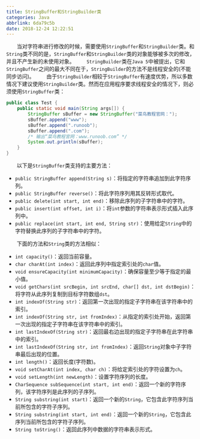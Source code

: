 ```yaml
---
title: StringBuffer和StringBuilder类
categories: Java
abbrlink: 6da79c5b
date: 2018-12-24 12:22:51
---
```

&emsp;&emsp;当对字符串进行修改的时候，需要使用`StringBuffer`和`StringBuilder`类。和`String`类不同的是，`StringBuffer`和`StringBuilder`类的对象能够被多次的修改，并且不产生新的未使用对象。<!--more-->
&emsp;&emsp;`StringBuilder`类在`Java 5`中被提出，它和`StringBuffer`之间的最大不同在于，`StringBuilder`的方法不是线程安全的(不能同步访问)。
&emsp;&emsp;由于`StringBuilder`相较于`StringBuffer`有速度优势，所以多数情况下建议使用`StringBuilder`类。然而在应用程序要求线程安全的情况下，则必须使用`StringBuffer`类：

``` java
public class Test {
    public static void main(String args[]) {
        StringBuffer sBuffer = new StringBuffer("菜鸟教程官网：");
        sBuffer.append("www");
        sBuffer.append(".runoob");
        sBuffer.append(".com");
        /* 输出“菜鸟教程官网：www.runoob.com” */
        System.out.println(sBuffer);
    }
}
```

&emsp;&emsp;以下是`StringBuffer`类支持的主要方法：

- `public StringBuffer append(String s)`：将指定的字符串追加到此字符序列。
- `public StringBuffer reverse()`：将此字符序列用其反转形式取代。
- `public delete(int start, int end)`：移除此序列的子字符串中的字符。
- `public insert(int offset, int i)`：将`int`参数的字符串表示形式插入此序列中。
- `public replace(int start, int end, String str)`：使用给定`String`中的字符替换此序列的子字符串中的字符。

&emsp;&emsp;下面的方法和`String`类的方法相似：

- `int capacity()`：返回当前容量。
- `char charAt(int index)`：返回此序列中指定索引处的`char`值。
- `void ensureCapacity(int minimumCapacity)`：确保容量至少等于指定的最小值。
- `void getChars(int srcBegin, int srcEnd, char[] dst, int dstBegin)`：将字符从此序列复制到目标字符数组`dst`。
- `int indexOf(String str)`：返回第一次出现的指定子字符串在该字符串中的索引。
- `int indexOf(String str, int fromIndex)`：从指定的索引处开始，返回第一次出现的指定子字符串在该字符串中的索引。
- `int lastIndexOf(String str)`：返回最右边出现的指定子字符串在此字符串中的索引。
- `int lastIndexOf(String str, int fromIndex)`：返回`String`对象中子字符串最后出现的位置。
- `int length()`：返回长度(字符数)。
- `void setCharAt(int index, char ch)`：将给定索引处的字符设置为`ch`。
- `void setLength(int newLength)`：设置字符序列的长度。
- `CharSequence subSequence(int start, int end)`：返回一个新的字符序列，该字符序列是此序列的子序列。
- `String substring(int start)`：返回一个新的`String`，它包含此字符序列当前所包含的字符子序列。
- `String substring(int start, int end)`：返回一个新的`String`，它包含此序列当前所包含的字符子序列。
- `String toString()`：返回此序列中数据的字符串表示形式。